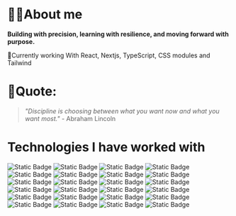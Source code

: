 # 🧑‍💻About me

**Building with precision, learning with resilience, and moving forward with purpose.**

🔨Currently working With React, Nextjs, TypeScript, CSS modules and Tailwind

# 🍃Quote: 
>*"Discipline is choosing between what you want now and what you want most."* - Abraham Lincoln

# Technologies I have worked with

![Static Badge](https://img.shields.io/badge/react-%231565C0?style=for-the-badge&logo=react)
![Static Badge](https://img.shields.io/badge/Next-%23000?style=for-the-badge&logo=next.js)
![Static Badge](https://img.shields.io/badge/typescript-%233178C6?style=for-the-badge&logo=typescript&logoColor=white)
![Static Badge](https://img.shields.io/badge/javascript-%23F7DF1E?style=for-the-badge&logo=javascript&logoColor=black)
![Static Badge](https://img.shields.io/badge/css-%231572B6?style=for-the-badge&logo=css3)
![Static Badge](https://img.shields.io/badge/css%20modules-%23e6e5e3?style=for-the-badge&logo=css%20modules&logoColor=black)
![Static Badge](https://img.shields.io/badge/tailwind_css-%23f5f4f3?style=for-the-badge&logo=tailwind%20css&logoColor=%2306B6D4)
![Static Badge](https://img.shields.io/badge/solid-%232C4F7C?style=for-the-badge&logo=solid&logoColor=white)
![Static Badge](https://img.shields.io/badge/html-%23E34F26?style=for-the-badge&logo=html5&logoColor=white)
![Static Badge](https://img.shields.io/badge/react_native-%23fff?style=for-the-badge&logo=react)
![Static Badge](https://img.shields.io/badge/expo-%231C2024?style=for-the-badge&logo=expo&logoColor=white)
![Static Badge](https://img.shields.io/badge/yarn-%232C8EBB?style=for-the-badge&logo=yarn&logoColor=white)
![Static Badge](https://img.shields.io/badge/npm-%23CB3837?style=for-the-badge&logo=npm&logoColor=white)
![Static Badge](https://img.shields.io/badge/vite-%23646CFF?style=for-the-badge&logo=vite&logoColor=white)
![Static Badge](https://img.shields.io/badge/redux-%23764ABC?style=for-the-badge&logo=redux&logoColor=white)
![Static Badge](https://img.shields.io/badge/git-%23F05032?style=for-the-badge&logo=git&logoColor=white)
![Static Badge](https://img.shields.io/badge/node-%235FA04E?style=for-the-badge&logo=node.js&logoColor=white)
![Static Badge](https://img.shields.io/badge/express-%23000000?style=for-the-badge&logo=express&logoColor=white)
![Static Badge](https://img.shields.io/badge/MySQL-%234479A1?style=for-the-badge&logo=mysql&logoColor=white)
![Static Badge](https://img.shields.io/badge/postgreSQL-%234169E1?style=for-the-badge&logo=postgresql&logoColor=white)
![Static Badge](https://img.shields.io/badge/mongodb-%2347A248?style=for-the-badge&logo=mongodb&logoColor=white)
![Static Badge](https://img.shields.io/badge/mongoose-%23880000?style=for-the-badge&logo=mongoose&logoColor=white)
![Static Badge](https://img.shields.io/badge/jira-%230052CC?style=for-the-badge&logo=jira&logoColor=white)
![Static Badge](https://img.shields.io/badge/slack-%234A154B?style=for-the-badge&logo=slack&logoColor=white)



















